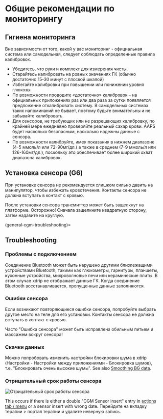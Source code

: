 # Общие рекомендации по мониторингу

## Гигиена мониторинга

Вне зависимости от того, какой у вас мониторинг - официальная система или самодельная, следует соблюдать определенные правила калибровок.

-   Убедитесь, что руки и комплект для измерения чисты.
-   Старайтесь калибровать на ровных значениях ГК (обычно достаточно 15-30 минут с плоской шкалой)
-   Избегайте калибровки при повышении или понижении уровня глюкозы.
-   По возможности проводите «достаточно» калибровок – на официальных приложениях раз или два раза за сутки появляется предложение откалибровать систему. В самодельных системах таких напоминаний не бывает, поэтому будьте внимательны и не забывайте калибровать.
-   Для сенсоров, не требующих или не разрешающих калибровку, по крайней мере ежедневно проверяйте реальный сахар крови. AAPS будет насколько безопасным, насколько надежны данные с сенсора.
-   По возможности калибруйте, имея показания в нижнем диапазоне (4-5 ммоль/л или 72-90мг/дл.) а также в среднем (7-9 ммоль/л или 126-160мг/дл.), поскольку это обеспечивает более широкий охват диапазона калибровок.

## Установка сенсора (G6)

При установке сенсора не рекомендуется слишком сильно давить на манипулятор, чтобы избежать кровотечения. Контакты сенсора не должна вступать в контакт с кровью.

После установки сенсора трансмиттер может быть защелкнут на платформе. Осторожно! Сначала защелкните квадратную сторону, затем надавите на круглую.

(general-cgm-troubleshooting)=
## Troubleshooting

### Проблемы с подключением

Соединение Bluetooth может быть нарушено другими близлежащими устройствами Bluetooth, такими как глюкометры, гарнитуры, планшеты, кухонные устройства, микроволновые печи или керамические плиты. В этом случае xdrip не отображает данные ГК. Когда соединение Bluetooth восстанавливается, пропущенные данные заполняются.

### Ошибки сенсора

Если возникают повторяющиеся ошибки сенсора, попробуйте выбрать другое место на теле для его установки. Контакты сенсора не должна вступать в контакт с кровью.

Часто "Ошибка сенсора" может быть исправлена обильным питьем и массажем вокруг сенсора!

### Скачки данных

Можно попробовать изменить настройки блокировки шума в xdrip (Настройки - Настройки между приложениями - Блокировка шумов), т.е. "Блокировать очень высокие шумы". See also [Smoothing BG data](../CompatibleCgms/SmoothingBloodGlucoseData.md).

### Отрицательный срок работы сенсора

![Отрицательный срок работы сенсора](../images/Troubleshooting_SensorAge.png)

This occurs if there is either a double "CGM Sensor Insert" entry in [actions tab / menu](#screens-action-tab) or a sensor insert with wrong date. Перейдите на вкладку терапии > портал терапии и удалите неверную запись.

